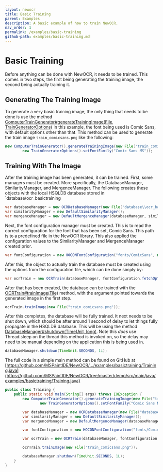 ```yaml
---
layout: newocr
title: Basic Training
parent: Examples
description: A basic example of how to train NewOCR.
nav_order: 1
permalink: /examples/basic-training
github-path: examples/basic-training.md
---
```


# Basic Training

Before anything can be done with NewOCR, it needs to be trained. This comes in two steps, the first being generating the training image, the second being actually training it.

## Generating The Training Image

To generate a very basic training image, the only thing that needs to be done is use the method [ComputerTrainGenerator#generateTrainingImage(File, TrainGeneratorOptions)](https://docs.newocr.dev/NewOCR/com/uddernetworks/newocr/train/ComputerTrainGenerator.html#generateTrainingImage(java.io.File,com.uddernetworks.newocr.train.TrainGeneratorOptions)) In this example, the font being used is Comic Sans, with default options other than that. This method can be used to generate the train image `train_comicsans.png` like the following:

```java
new ComputerTrainGenerator().generateTrainingImage(new File("train_comicsans.png"),
        new TrainGeneratorOptions().setFontFamily("Comic Sans MS"));
```

## Training With The Image

After the training image has been generated, it can be trained. First, some managers must be created. More specifically, the DatabaseManager, SimilarityManager, and MergenceManager. The following creates these objects with the local HSQLDB database stored in `database\ocr_basictraining

```java
var databaseManager = new OCRDatabaseManager(new File("database\\ocr_basictraining"));
var similarityManager = new DefaultSimilarityManager();
var mergenceManager = new DefaultMergenceManager(databaseManager, similarityManager);
```

Next, the font configuration manager must be created. This is to read the correct configuration for the font that has been set, Comic Sans. This path is to a predefined file in the NewOCR library. This also applied the configuration values to the SimilarityManager and MergenceManager created prior.

```java
var fontConfiguration = new HOCONFontConfiguration("fonts/ComicSans", new ConfigReflectionCacher(), similarityManager, mergenceManager);
```

After this, the object to actually train the database must be created using the options from the configuration file, which can be done simply by:

```java
var ocrTrain = new OCRTrain(databaseManager, fontConfiguration.fetchOptions());
```

After that has been created, the database can be trained with the [OCRTrain#trainImage(File)](https://docs.newocr.dev/NewOCR/com/uddernetworks/newocr/recognition/OCRTrain.html#trainImage(java.io.File)) method, with the argument pointed towards the generated image in the first step.

```java
ocrTrain.trainImage(new File("train_comicsans.png"));
```

After this completes, the database will be fully trained. It next needs to be shut down, which should be after around 1 second of delay to let things fully propagate in the HSQLDB database. This will be using the method [DatabaseManager#shutdown(TimeUnit, long)](https://docs.newocr.dev/NewOCR/com/uddernetworks/newocr/database/DatabaseManager.html#shutdown(java.util.concurrent.TimeUnit,long)). Note this _does_ use Thread.sleep on the thread this method is invoked on, so the delay may need to be manual depending on the application this is being used in.

```java
databaseManager.shutdown(TimeUnit.SECONDS, 1L);
```

The full code in a simple main method can be found on GitHub at [https://github.com/MSPaintIDE/NewOCR/.../examples/basictraining/Training.java](https://github.com/MSPaintIDE/NewOCR/tree/master/demo/src/main/java/examples/basictraining/Training.java)

```java
public class Training {
    public static void main(String[] args) throws IOException {
        new ComputerTrainGenerator().generateTrainingImage(new File("train_comicsans.png"),
                new TrainGeneratorOptions().setFontFamily("Comic Sans MS"));

        var databaseManager = new OCRDatabaseManager(new File("database\\ocr_basictraining"));
        var similarityManager = new DefaultSimilarityManager();
        var mergenceManager = new DefaultMergenceManager(databaseManager, similarityManager);

        var fontConfiguration = new HOCONFontConfiguration("fonts/ComicSans", new ConfigReflectionCacher(), similarityManager, mergenceManager);

        var ocrTrain = new OCRTrain(databaseManager, fontConfiguration.fetchOptions());

        ocrTrain.trainImage(new File("train_comicsans.png"));

        databaseManager.shutdown(TimeUnit.SECONDS, 1L);
    }
}
```

